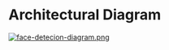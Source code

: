 # Architectural Diagram
[![face-detecion-diagram.png](https://i.postimg.cc/yNbfhsBf/face-detecion-diagram.png)](https://postimg.cc/kVWFqr28)
